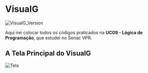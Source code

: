 # VisualG
![VisualG_Version](https://img.shields.io/badge/VisualG-3.0-ff69b4.svg)

Aqui irei colocar todos os códigos praticados na **UC09 - Lógica de Programação**, que estudei no Senac VPR.

## A Tela Principal do VisualG 
![Tela](https://user-images.githubusercontent.com/52283797/60517106-71934000-9cb5-11e9-9b88-0fa1803dc732.png)